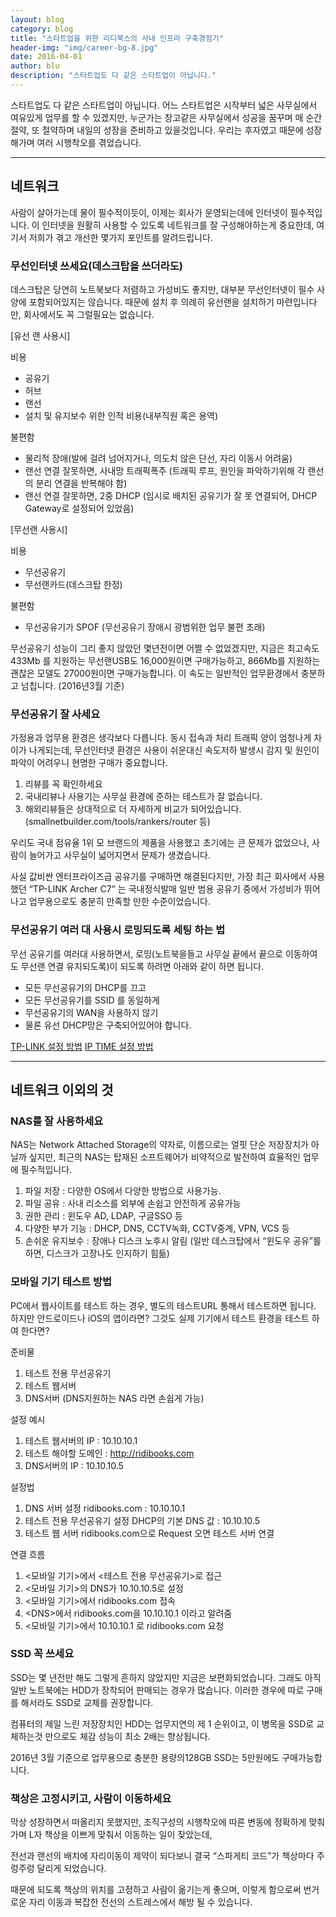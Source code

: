 ```yaml
---
layout: blog
category: blog
title: "스타트업을 위한 리디북스의 사내 인프라 구축경험기"
header-img: "img/career-bg-8.jpg"
date: 2016-04-01
author: blu
description: "스타트업도 다 같은 스타트업이 아닙니다."
---
```


스타트업도 다 같은 스타트업이 아닙니다.
어느 스타트업은 시작부터 넓은 사무실에서 여유있게 업무를 할 수 있겠지만, 누군가는 창고같은 사무실에서 성공을 꿈꾸며 매 순간 절약, 또 절약하며 내일의 성장을 준비하고 있을것입니다. 우리는 후자였고 때문에 성장해가며 여러 시행착오를 겪었습니다.

---

## 네트워크
사람이 살아가는데 물이 필수적이듯이, 이제는 회사가 운영되는데에 인터넷이 필수적입니다. 이 인터넷을 원활히 사용할 수 있도록 네트워크를 잘 구성해야하는게 중요한데, 여기서 저희가 겪고 개선한 몇가지 포인트를 알려드립니다.

### 무선인터넷 쓰세요(데스크탑을 쓰더라도)
데스크탑은 당연히 노트북보다 저렴하고 가성비도 좋지만, 대부분 무선인터넷이 필수 사양에 포함되어있지는 않습니다. 때문에 설치 후 의례히 유선랜을 설치하기 마련입니다만, 회사에서도 꼭 그럴필요는 없습니다.

[유선 랜 사용시]

비용

 * 공유기
 * 허브
 * 랜선
 * 설치 및 유지보수 위한 인적 비용(내부직원 혹은 용역)
 
불편함

 * 물리적 장애(발에 걸려 넘어지거나, 의도치 않은 단선, 자리 이동시 어려움)
 * 랜선 연결 잘못하면, 사내망 트래픽폭주 (트래픽 루프, 원인을 파악하기위해 각 랜선의 분리 연결을 반복해야 함)
 * 랜선 연결 잘못하면, 2중 DHCP (임시로 배치된 공유기가 잘 못 연결되어, DHCP Gateway로 설정되어 있었음)

[무선랜 사용시]

비용

 * 무선공유기
 * 무선랜카드(데스크탑 한정)
 
불편함

 * 무선공유기가 SPOF (무선공유기 장애시 광범위한 업무 불편 초래)

무선공유기 성능이 그리 좋지 않았던 몇년전이면 어쩔 수 없었겠지만, 지금은 최고속도 433Mb 를 지원하는 무선랜USB도 16,000원이면 구매가능하고, 866Mb를 지원하는 괜찮은 모델도 27000원이면 구매가능합니다.  이 속도는 일반적인 업무환경에서 충분하고 넘칩니다. (2016년3월 기준)


### 무선공유기 잘 사세요
가정용과 업무용 환경은 생각보다 다릅니다. 동시 접속과 처리 트래픽 양이 엄청나게 차이가 나게되는데, 무선인터넷 환경은 사용이 쉬운대신 속도저하 발생시 감지 및 원인이 파악이 어려우니 현명한 구매가 중요합니다.

1. 리뷰를 꼭 확인하세요
2. 국내리뷰나 사용기는 사무실 환경에 준하는 테스트가 잘 없습니다.
3. 해외리뷰들은 상대적으로 더 자세하게 비교가 되어있습니다. (smallnetbuilder.com/tools/rankers/router 등)

우리도 국내 점유율 1위 모 브랜드의 제품을 사용했고 초기에는 큰 문제가 없었으나, 사람이 늘어가고 사무실이 넓어지면서 문제가 생겼습니다.

사실 값비싼 엔터프라이즈급 공유기를 구매하면 해결된다지만, 가장 최근 회사에서 사용했던 “TP-LINK Archer C7” 는 국내정식발매 일반 범용 공유기 중에서 가성비가 뛰어나고 업무용으로도 충분히 만족할 만한 수준이었습니다.


### 무선공유기 여러 대 사용시 로밍되도록 세팅 하는 법
무선 공유기를 여러대 사용하면서, 로밍(노트북을들고 사무실 끝에서 끝으로 이동하여도 무선랜 연결 유지되도록)이 되도록 하려면 아래와 같이 하면 됩니다.

 * 모든 무선공유기의 DHCP를 끄고
 * 모든 무선공유기를 SSID 를 동일하게
 * 무선공유기의 WAN을 사용하지 않기
 * 물론 유선 DHCP망은 구축되어있어야 합니다.

[TP-LINK 설정 방법](http://www.tp-link.com/en/faq-417.html)
[IP TIME 설정 방법](http://iptime.com/iptime/?pageid=2&page_id=67&uid=7433&mod=document)


---

## 네트워크 이외의 것

### NAS를 잘 사용하세요
NAS는 Network Attached Storage의 약자로, 이름으로는 얼핏 단순 저장장치가 아닐까 싶지만, 최근의 NAS는 탑재된 소프트웨어가 비약적으로 발전하여 효율적인 업무에 필수적입니다.

 1. 파일 저장 : 다양한 OS에서 다양한 방법으로 사용가능.
 2. 파일 공유 : 사내 리소스를 외부에 손쉽고 안전하게 공유가능
 3. 권한 관리 : 윈도우 AD, LDAP, 구글SSO 등
 4. 다양한 부가 기능 : DHCP, DNS, CCTV녹화, CCTV중계, VPN, VCS 등
 5. 손쉬운 유지보수 : 장애나 디스크 노후시 알림 (일반 데스크탑에서 “윈도우 공유”를 하면, 디스크가 고장나도 인지하기 힘듦)


### 모바일 기기 테스트 방법
PC에서 웹사이트를 테스트 하는 경우, 별도의 테스트URL 통해서 테스트하면 됩니다. 하지만 안드로이드나 iOS의 앱이라면? 그것도 실제 기기에서 테스트 환경을 테스트 하여 한다면?

준비물

1. 테스트 전용 무선공유기
2. 테스트 웹서버
3. DNS서버 (DNS지원하는 NAS 라면 손쉽게 가능)

설정 예시

1. 테스트 웹서버의 IP : 10.10.10.1
2. 테스트 해야할 도메인 : http://ridibooks.com
3. DNS서버의 IP : 10.10.10.5

설정법

1. DNS 서버 설정
 ridibooks.com : 10.10.10.1
2. 테스트 전용 무선공유기 설정
 DHCP의 기본 DNS 값 : 10.10.10.5
3. 테스트 웹 서버
 ridibooks.com으로 Request 오면 테스트 서버 연결

연결 흐름

1. \<모바일 기기\>에서 \<테스트 전용 무선공유기\>로 접근
2. \<모바일 기기\>의 DNS가 10.10.10.5로 설정
3. \<모바일 기기\>에서 ridibooks.com 접속
4. \<DNS\>에서 ridibooks.com을 10.10.10.1 이라고 알려줌
5. \<모바일 기기\>에서 10.10.10.1 로 ridibooks.com 요청


### SSD 꼭 쓰세요
SSD는 몇 년전만 해도 그렇게 흔하지 않았지만 지금은 보편화되었습니다. 그래도 아직 일반 노트북에는 HDD가 장착되어 판매되는 경우가 많습니다. 이러한 경우에 따로 구매를 해서라도 SSD로 교체를 권장합니다.

컴퓨터의 제일 느린 저장장치인 HDD는 업무지연의 제 1 순위이고, 이 병목을 SSD로 교체하는것 만으로도 체감 성능이 최소 2배는 향상됩니다.

2016년 3월 기준으로 업무용으로 충분한 용량의128GB SSD는 5만원에도 구매가능합니다.


### 책상은 고정시키고, 사람이 이동하세요
막상 성장하면서 떠올리지 못했지만, 조직구성의 시행착오에 따른 변동에 정확하게 맞춰가며 L자 책상을 이쁘게 맞춰서 이동하는 일이 잦았는데,

전선과 랜선의 배치에 자리이동이 제약이 되다보니 결국 “스파게티 코드”가 책상마다 주렁주렁 달리게 되었습니다.

때문에 되도록 책상의 위치를 고정하고 사람이 옮기는게 좋으며, 이렇게 함으로써 번거로운 자리 이동과 복잡한 전선의 스트레스에서 해방 될 수 있습니다.
